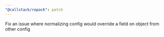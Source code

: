 ```yaml
---
"@callstack/repack": patch
---
```


Fix an issue where normalizing config would override a field on object from other config
